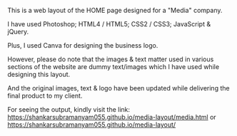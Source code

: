 This is a web layout of the HOME page designed for a "Media" company. 

I have used Photoshop; HTML4 / HTML5; CSS2 / CSS3; JavaScript & jQuery. 

Plus, I used Canva for designing the business logo. 

However, please do note that the images & text matter used in various sections of the website are dummy text/images which I have used while designing this layout. 

And the original images, text & logo have been updated while delivering the final product to my client. 

For seeing the output, kindly visit the link: https://shankarsubramanyam055.github.io/media-layout/media.html or https://shankarsubramanyam055.github.io/media-layout/
